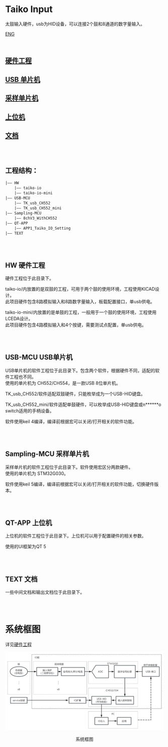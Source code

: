 # Taiko Input

太鼓输入硬件，usb为HID设备，可以连接2个鼓和8通道的数字量输入。

[ENG](./README_EN.md)

<br/>

## [硬件工程](./HW/)
## [USB 单片机](./USB-MCU/)
## [采样单片机](./Sampling-MCU/)
## [上位机](./QT-APP/)
## [文档](./TEXT/)

<br/><br/>

## 工程结构：
```
|—— HW
    |—— taiko-io
    |—— taiko-io-mini
|—— USB-MCU
    |—— TK_usb_CH552
    |—— TK_usb_CH552_mini
|—— Sampling-MCU
    |—— 8chV3_WithCH552
|—— QT-APP
    |—— APP1_Taiko_IO_Setting
|—— TEXT
```

<br/><br/>

## HW 硬件工程

硬件工程位于此目录下。  

taiko-io/内放置的是双鼓的工程，可用于两个鼓的使用环境，工程使用KICAD设计。  
此项目硬件包含8路模拟输入和8路数字量输入，板载配置接口，单usb供电。  

taiko-io-mini/内放置的是单鼓的工程，一般用于一个鼓的使用环境，工程使用LCEDA设计。  
此项目硬件包含4路模拟输入和4个按键，需要测试点配置，单usb供电。  

<br/><br/>

## USB-MCU USB单片机

USB单片机的软件工程位于此目录下。包含两个软件，根据硬件不同，适配的软件工程也不同。  
使用的单片机为 CH552/CH554，是一款USB 8位单片机。  

TK_usb_CH552/软件适配双鼓硬件，只能枚举成为一个USB-HID键盘。  

TK_usb_CH552_mini/软件适配单鼓硬件，可以枚举成USB-HID键盘或n******o switch适用的手柄设备。  

软件使用keil 4编译，编译前根据宏可以关闭/打开相关的软件功能。  

<br/><br/>

## Sampling-MCU 采样单片机

采样单片机的软件工程位于此目录下。软件使用宏区分两款硬件。  
使用的单片机为 STM32G030。  

软件使用keil 5编译，编译前根据宏可以关闭/打开相关的软件功能，切换硬件版本。  

<br/><br/>

## QT-APP 上位机

上位机的软件工程位于此目录下。上位机可以用于配置硬件的相关参数。  

使用的UI框架为QT 5  

<br/><br/>

## TEXT 文档

一些中间文档和输出文档位于此目录下。  

<br/><br/>

# 系统框图
详见[硬件工程](./HW/)  

![系统框图](./HW/img/hardware.png "系统框图")  
<center>系统框图</center>

